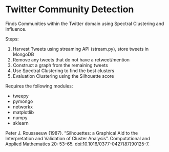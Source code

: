 Twitter Community Detection
===========================

Finds Communities within the Twitter domain using Spectral Clustering
and Influence. 

Steps:
 1. Harvest Tweets using streaming API (stream.py), store tweets in MongoDB
 2. Remove any tweets that do not have a retweet/mention
 3. Construct a graph from the remaining tweets
 4. Use Spectral Clustering to find the best clusters
 5. Evaluation Clustering using the Silhouette score 

Requires the following modules:
 - tweepy
 - pymongo
 - networkx
 - matplotlib
 - numpy
 - sklearn


Peter J. Rousseeuw (1987). “Silhouettes: a Graphical Aid to the
Interpretation and Validation of Cluster Analysis”. Computational and
Applied Mathematics 20: 53–65. doi:10.1016/0377-0427(87)90125-7.
